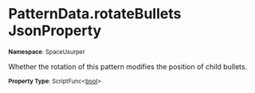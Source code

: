 # PatternData.rotateBullets JsonProperty

<small>**Namespace**: SpaceUsurper</small>

Whether the rotation of this pattern modifies the position of child bullets.

<small>**Property Type**: ScriptFunc&lt;[bool](https://docs.microsoft.com/en-us/dotnet/api/system.boolean?view=netframework-4.5)&gt;</small>

